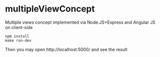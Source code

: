 # multipleViewConcept
Multiple views concept implemented via Node.JS+Express and Angular JS on client-side

```shell
npm install 
make run-dev 
```

Then you may open http://localhost:5000/ and see the result
